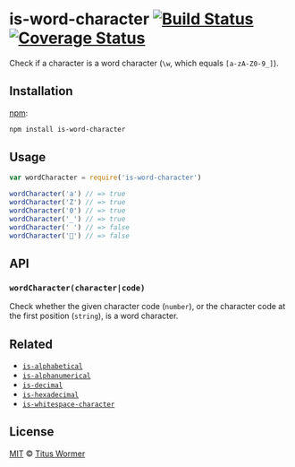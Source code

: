 # is-word-character [![Build Status][travis-badge]][travis] [![Coverage Status][codecov-badge]][codecov]

Check if a character is a word character (`\w`, which equals
`[a-zA-Z0-9_]`).

## Installation

[npm][]:

```bash
npm install is-word-character
```

## Usage

```javascript
var wordCharacter = require('is-word-character')

wordCharacter('a') // => true
wordCharacter('Z') // => true
wordCharacter('0') // => true
wordCharacter('_') // => true
wordCharacter(' ') // => false
wordCharacter('💩') // => false
```

## API

### `wordCharacter(character|code)`

Check whether the given character code (`number`), or the character
code at the first position (`string`), is a word character.

## Related

*   [`is-alphabetical`](https://github.com/wooorm/is-alphabetical)
*   [`is-alphanumerical`](https://github.com/wooorm/is-alphanumerical)
*   [`is-decimal`](https://github.com/wooorm/is-decimal)
*   [`is-hexadecimal`](https://github.com/wooorm/is-hexadecimal)
*   [`is-whitespace-character`](https://github.com/wooorm/is-whitespace-character)

## License

[MIT][license] © [Titus Wormer][author]

<!-- Definitions -->

[travis-badge]: https://img.shields.io/travis/wooorm/is-word-character.svg

[travis]: https://travis-ci.org/wooorm/is-word-character

[codecov-badge]: https://img.shields.io/codecov/c/github/wooorm/is-word-character.svg

[codecov]: https://codecov.io/github/wooorm/is-word-character

[npm]: https://docs.npmjs.com/cli/install

[license]: license

[author]: http://wooorm.com
